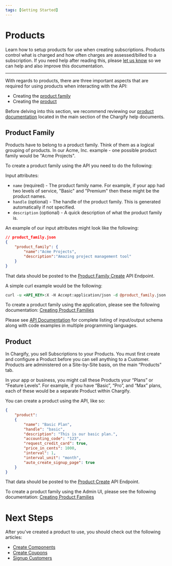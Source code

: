 ```yaml
---
tags: [Getting Started]
---
```


# Products

Learn how to setup products for use when creating subscriptions. Products control what is charged and how often charges are assessed/billed to a subscription. If you need help after reading this, please [let us know](https://help.chargify.com/#contact) so we can help and also improve this documentation.

----------
With regards to products, there are three important aspects that are required for using products when interacting with the API:

* Creating the [product family](/content/getting-started/products.html#product-family)
* Creating the [product](/content/getting-started/products.html#product)

Before delving into this section, we recommend reviewing our [product documentation](https://help.chargify.com/products/products-intro.html) located in the main section of the Chargify help documents. 

## Product Family

Products have to belong to a product family. Think of them as a logical grouping of products. In our Acme, Inc. example - one possible product family would be "Acme Projects".

To create a product family using the API you need to do the following:

Input attributes:

* `name` (required) - The product family name. For example, if your app had two levels of service, "Basic" and "Premium" then these might be the product names.
* `handle` (optional) - The handle of the product family. This is generated automatically if not specified.
* `description` (optional) - A quick description of what the product family is.

An example of our input attributes might look like the following:

```json
// product_family.json
{
    "product_family": {
        "name":"Acme Projects",
        "description":"Amazing project management tool"
    }
}
```

That data should be posted to the [Product Family Create](https://chargify.stoplight.io/docs/api-documentation/reference/Chargify-API.v1.yaml/paths/~1product_families~1%7Bproduct_family_id%7D~1products.json/post) API Endpoint.

A simple curl example would be the following: 

```perl
curl -u <API_KEY>:X -H Accept:application/json -d @product_family.json -X POST https://<SUBDOMAIN>.chargify.com/product_families.json
```

To create a product family using the application, please see the following documentation: [Creating Product Families](https://help.chargify.com/products/product-families.html#creating-product-families)

Please see [API Documentation](https://chargify.stoplight.io/docs/api-documentation/reference/Chargify-API.v1.yaml/paths/~1product_families~1%7Bproduct_family_id%7D~1products.json/post) for complete listing of input/output schema along with code examples in multiple programming languages.

## Product

In Chargify, you sell Subscriptions to your Products. You must first create and configure a Product before you can sell anything to a Customer. Products are administered on a Site-by-Site basis, on the main “Products” tab.

In your app or business, you might call these Products your “Plans” or “Feature Levels”. For example, if you have “Basic”, “Pro”, and “Max” plans, each of these would be a separate Product within Chargify.

You can create a product using the API, like so:

```json
{
    "product":
    {
        "name": "Basic Plan",
        "handle": "basic",
        "description": "This is our basic plan.",
        "accounting_code": "123",
        "request_credit_card": true,
        "price_in_cents": 1000,
        "interval": 1,
        "interval_unit": "month",
        "auto_create_signup_page": true
    }
}
```

That data should be posted to the [Product Create](https://chargify.stoplight.io/docs/api-documentation/reference/Chargify-API.v1.yaml/paths/~1product_families~1%7Bproduct_family_id%7D~1products.json/post) API Endpoint.

To create a product family using the Admin UI, please see the following documentation: [Creating Product Families](https://help.chargify.com/products/creating-a-product.html)

# Next Steps

After you've created a product to use, you should check out the following articles:

* [Create Components](/content/basics/components.html)
* [Create Coupons](/content/basics/subscriptions.html#coupons-and-adjustments)
* [Signup Customers](/content/basics/signups.html)

